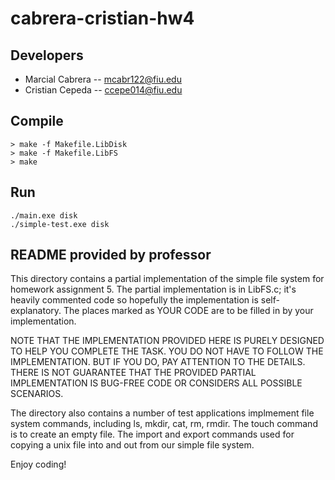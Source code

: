 # cabrera-cristian-hw4
## Developers
- Marcial Cabrera -- mcabr122@fiu.edu
- Cristian Cepeda -- ccepe014@fiu.edu
## Compile
```
> make -f Makefile.LibDisk
> make -f Makefile.LibFS
> make
```
## Run 
```
./main.exe disk
./simple-test.exe disk
```
## README provided by professor 
This directory contains a partial implementation of the simple file
system for homework assignment 5. The partial implementation is in
LibFS.c; it's heavily commented code so hopefully the implementation
is self-explanatory. The places marked as YOUR CODE are to be filled
in by your implementation.

NOTE THAT THE IMPLEMENTATION PROVIDED HERE IS PURELY DESIGNED TO HELP
YOU COMPLETE THE TASK. YOU DO NOT HAVE TO FOLLOW THE IMPLEMENTATION.
BUT IF YOU DO, PAY ATTENTION TO THE DETAILS. THERE IS NOT GUARANTEE
THAT THE PROVIDED PARTIAL IMPLEMENTATION IS BUG-FREE CODE OR CONSIDERS
ALL POSSIBLE SCENARIOS.

The directory also contains a number of test applications implmement
file system commands, including ls, mkdir, cat, rm, rmdir. The touch
command is to create an empty file. The import and export commands
used for copying a unix file into and out from our simple file system.

Enjoy coding!
